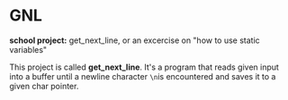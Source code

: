 # GNL
**school project:** get_next_line, or an excercise on "how to use static variables"


This project is called **get_next_line**. It's a program that reads given input into a buffer until a newline character `\n`is encountered and saves it to a given char pointer.
